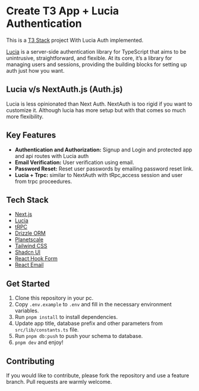 # Create T3 App + Lucia Authentication

This is a [T3 Stack](https://create.t3.gg/) project With Lucia Auth implemented.

[Lucia](https://lucide.dev) is a server-side authentication library for TypeScript that aims to be unintrusive, straightforward, and flexible. At its core, it’s a library for managing users and sessions, providing the building blocks for setting up auth just how you want.

## Lucia v/s NextAuth.js (Auth.js)

Lucia is less opinionated than Next Auth. NextAuth is too rigid if you want to customize it. Although lucia has more setup but with that comes so much more flexibility.

## Key Features

- **Authentication and Authorization:** Signup and Login and protected app and api routes with Lucia auth
- **Email Verification:** User verification using email.
- **Password Reset:** Reset user passwords by emailing password reset link.
- **Lucia + Trpc:** similar to NextAuth with tRpc,access session and user from trpc proceedures.

## Tech Stack

- [Next.js](https://nextjs.org)
- [Lucia](https://lucide.dev)
- [tRPC](https://trpc.io)
- [Drizzle ORM](https://orm.drizzle.team/)
- [Planetscale](https://planetscale.com/)
- [Tailwind CSS](https://tailwindcss.com)
- [Shadcn UI](https://ui.shadcn.com/)
- [React Hook Form](https://www.react-hook-form.com/)
- [React Email](https://react.email/)

## Get Started

1. Clone this repository in your pc.
2. Copy `.env.example` to `.env` and fill in the necessary environment variables.
3. Run `pnpm install` to install dependencies.
4. Update app title, database prefix and other parameters from `src/lib/constants.ts` file.
5. Run `pnpm db:push` to push your schema to database.
6. `pnpm dev` and enjoy!

## Contributing

If you would like to contribute, please fork the repository and use a feature branch. Pull requests are warmly welcome.
